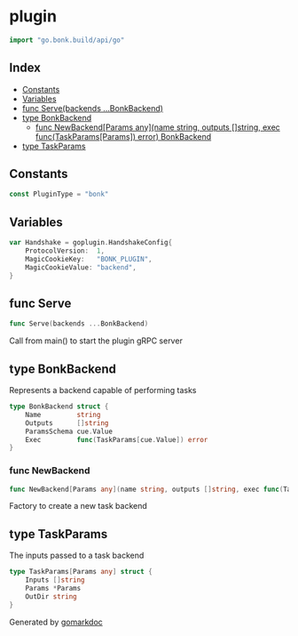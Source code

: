 <!-- Code generated by gomarkdoc. DO NOT EDIT -->

# plugin

```go
import "go.bonk.build/api/go"
```

## Index

- [Constants](<#constants>)
- [Variables](<#variables>)
- [func Serve\(backends ...BonkBackend\)](<#Serve>)
- [type BonkBackend](<#BonkBackend>)
  - [func NewBackend\[Params any\]\(name string, outputs \[\]string, exec func\(TaskParams\[Params\]\) error\) BonkBackend](<#NewBackend>)
- [type TaskParams](<#TaskParams>)


## Constants

<a name="PluginType"></a>

```go
const PluginType = "bonk"
```

## Variables

<a name="Handshake"></a>

```go
var Handshake = goplugin.HandshakeConfig{
    ProtocolVersion:  1,
    MagicCookieKey:   "BONK_PLUGIN",
    MagicCookieValue: "backend",
}
```

<a name="Serve"></a>
## func Serve

```go
func Serve(backends ...BonkBackend)
```

Call from main\(\) to start the plugin gRPC server

<a name="BonkBackend"></a>
## type BonkBackend

Represents a backend capable of performing tasks

```go
type BonkBackend struct {
    Name         string
    Outputs      []string
    ParamsSchema cue.Value
    Exec         func(TaskParams[cue.Value]) error
}
```

<a name="NewBackend"></a>
### func NewBackend

```go
func NewBackend[Params any](name string, outputs []string, exec func(TaskParams[Params]) error) BonkBackend
```

Factory to create a new task backend

<a name="TaskParams"></a>
## type TaskParams

The inputs passed to a task backend

```go
type TaskParams[Params any] struct {
    Inputs []string
    Params *Params
    OutDir string
}
```

Generated by [gomarkdoc](<https://github.com/princjef/gomarkdoc>)
